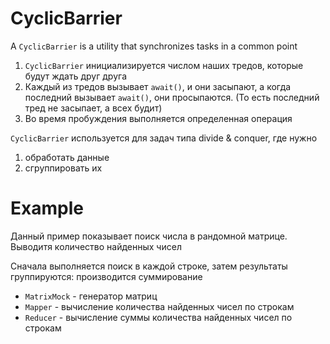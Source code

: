 # CyclicBarrier

A `CyclicBarrier` is a utility that synchronizes tasks in a common point

1. `CyclicBarrier`  инициализируется числом наших тредов, которые будут ждать друг друга
2. Каждый из тредов вызывает `await()`, и они засыпают, а когда последний вызывает `await()`, они просыпаются.  (То есть последний тред не засыпает, а всех будит)
3. Во время пробуждения выполняется определенная операция

`CyclicBarrier` используется для задач типа divide & conquer, где нужно
1. обработать данные
2. сгруппировать их




# Example
Данный пример показывает поиск числа в рандомной матрице. Выводитя количество найденных чисел

Сначала выполняется поиск в каждой строке, затем результаты группируются: производится суммирование


* `MatrixMock` - генератор матриц
* `Mapper` - вычисление количества найденных чисел по строкам
* `Reducer` - вычисление суммы количества найденных чисел по строкам
